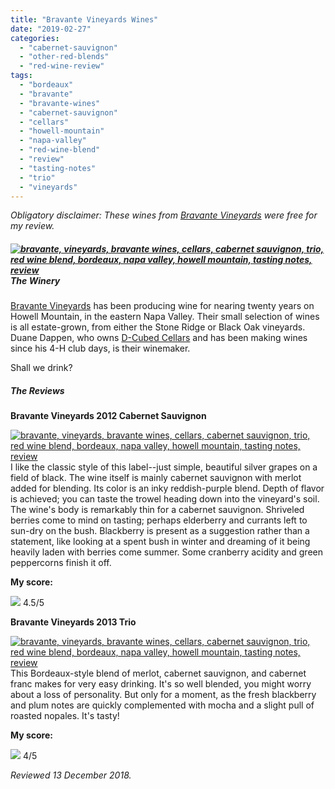 ```yaml
---
title: "Bravante Vineyards Wines"
date: "2019-02-27"
categories:
  - "cabernet-sauvignon"
  - "other-red-blends"
  - "red-wine-review"
tags:
  - "bordeaux"
  - "bravante"
  - "bravante-wines"
  - "cabernet-sauvignon"
  - "cellars"
  - "howell-mountain"
  - "napa-valley"
  - "red-wine-blend"
  - "review"
  - "tasting-notes"
  - "trio"
  - "vineyards"
---
```


_Obligatory disclaimer: These wines from [Bravante Vineyards](http://www.bravantevineyards.com/) were free for my review._

##### [![bravante, vineyards, bravante wines, cellars, cabernet sauvignon, trio, red wine blend, bordeaux, napa valley, howell mountain, tasting notes, review](https://thegourmez-wpmedia.s3.amazonaws.com/2019/02/IMG_20181214_153533-500x402.jpg)](https://thegourmez-wpmedia.s3.amazonaws.com/2019/02/IMG_20181214_153533.jpg)The Winery

[Bravante Vineyards](http://www.bravantevineyards.com/) has been producing wine for nearing twenty years on Howell Mountain, in the eastern Napa Valley. Their small selection of wines is all estate-grown, from either the Stone Ridge or Black Oak vineyards. Duane Dappen, who owns [D-Cubed Cellars](http://thegourmez.com/2018/10/09/d-cubed-cellars-zinfandel/) and has been making wines since his 4-H club days, is their winemaker.

Shall we drink?

##### The Reviews

**Bravante Vineyards 2012 Cabernet Sauvignon**

[![bravante, vineyards, bravante wines, cellars, cabernet sauvignon, trio, red wine blend, bordeaux, napa valley, howell mountain, tasting notes, review](https://thegourmez-wpmedia.s3.amazonaws.com/2019/02/IMG_20181214_154703-358x500.jpg)](https://thegourmez-wpmedia.s3.amazonaws.com/2019/02/IMG_20181214_154703.jpg)I like the classic style of this label--just simple, beautiful silver grapes on a field of black. The wine itself is mainly cabernet sauvignon with merlot added for blending. Its color is an inky reddish-purple blend. Depth of flavor is achieved; you can taste the trowel heading down into the vineyard's soil. The wine's body is remarkably thin for a cabernet sauvignon. Shriveled berries come to mind on tasting; perhaps elderberry and currants left to sun-dry on the bush. Blackberry is present as a suggestion rather than a statement, like looking at a spent bush in winter and dreaming of it being heavily laden with berries come summer. Some cranberry acidity and green peppercorns finish it off.

**My score:**




<div class="caption">

[![](https://thegourmez-wpmedia.s3.amazonaws.com/2009/02/rating_truffle1.gif)](https://thegourmez-wpmedia.s3.amazonaws.com/2009/02/rating_truffle1.gif) 4.5/5</div>


**Bravante Vineyards 2013 Trio**

[![bravante, vineyards, bravante wines, cellars, cabernet sauvignon, trio, red wine blend, bordeaux, napa valley, howell mountain, tasting notes, review](https://thegourmez-wpmedia.s3.amazonaws.com/2019/02/IMG_20181214_153247-359x500.jpg)](https://thegourmez-wpmedia.s3.amazonaws.com/2019/02/IMG_20181214_153247.jpg)This Bordeaux-style blend of merlot, cabernet sauvignon, and cabernet franc makes for very easy drinking. It's so well blended, you might worry about a loss of personality. But only for a moment, as the fresh blackberry and plum notes are quickly complemented with mocha and a slight pull of roasted nopales. It's tasty!

**My score:**




<div class="caption">

[![](https://thegourmez-wpmedia.s3.amazonaws.com/2009/02/rating_truffle1.gif)](https://thegourmez-wpmedia.s3.amazonaws.com/2009/02/rating_truffle1.gif) 4/5</div>


_Reviewed 13 December 2018._
